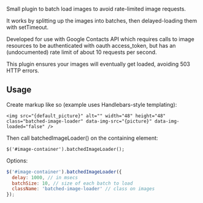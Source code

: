 Small plugin to batch load images to avoid rate-limited image requests.

It works by splitting up the images into batches, then delayed-loading
them with setTimeout.

Developed for use with Google Contacts API which requires calls to image
resources to be authenticated with oauth access_token, but has an
(undocumented) rate limit of about 10 requests per second. 

This plugin ensures your images will eventually get loaded, avoiding 503
HTTP errors.

## Usage

Create markup like so (example uses Handlebars-style templating):

```
<img src="{default_picture}" alt="" width="48" height="48" class="batched-image-loader" data-img-src="{picture}" data-img-loaded="false" />
```


Then call batchedImageLoader() on the containing element:

```
$('#image-container').batchedImageLoader();
```

Options:

```javascript
$('#image-container').batchedImageLoader({
  delay: 1000, // in msecs
  batchSize: 10, // size of each batch to load
  className: 'batched-image-loader' // class on images
});
```
